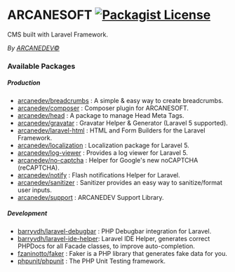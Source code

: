 ARCANESOFT [![Packagist License][badge_license]](https://github.com/ARCANEDEV/ARCANESOFT/blob/master/LICENSE.md)
==============

[badge_license]:   http://img.shields.io/packagist/l/arcanedev/arcanesoft.svg?style=flat-square

CMS built with Laravel Framework.

*By [ARCANEDEV&copy;](http://www.arcanedev.net/)*

### Available Packages

##### Production

 * [arcanedev/breadcrumbs](https://github.com/ARCANEDEV/Breadcrumbs) : A simple &amp; easy way to create breadcrumbs.
 * [arcanedev/composer](https://github.com/ARCANEDEV/Composer) : Composer plugin for ARCANESOFT.
 * [arcanedev/head](https://github.com/ARCANEDEV/Head) : A package to manage Head Meta Tags.
 * [arcanedev/gravatar](https://github.com/ARCANEDEV/Gravatar) : Gravatar Helper &amp; Generator (Laravel 5 supported).
 * [arcanedev/laravel-html](https://github.com/ARCANEDEV/LaravelHtml) : HTML and Form Builders for the Laravel Framework.
 * [arcanedev/localization](https://github.com/ARCANEDEV/Localization) : Localization package for Laravel 5.
 * [arcanedev/log-viewer](https://github.com/ARCANEDEV/LogViewer) : Provides a log viewer for Laravel 5.
 * [arcanedev/no-captcha](https://github.com/ARCANEDEV/noCAPTCHA) : Helper for Google's new noCAPTCHA (reCAPTCHA).
 * [arcanedev/notify](https://github.com/ARCANEDEV/Notify) : Flash notifications Helper for Laravel.
 * [arcanedev/sanitizer](https://github.com/ARCANEDEV/Sanitizer) : Sanitizer provides an easy way to sanitize/format user inputs.
 * [arcanedev/support](https://github.com/ARCANEDEV/Support) : ARCANEDEV Support Library.

##### Development

 * [barryvdh/laravel-debugbar](https://github.com/barryvdh/laravel-debugbar) : PHP Debugbar integration for Laravel.
 * [barryvdh/laravel-ide-helper](https://github.com/barryvdh/laravel-ide-helper): Laravel IDE Helper, generates correct PHPDocs for all Facade classes, to improve auto-completion.
 * [fzaninotto/faker](https://github.com/fzaninotto/Faker) : Faker is a PHP library that generates fake data for you.
 * [phpunit/phpunit](https://github.com/sebastianbergmann/phpunit.git) : The PHP Unit Testing framework.
